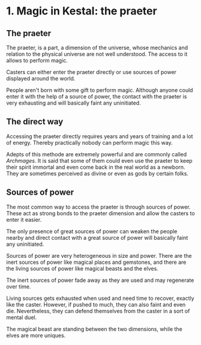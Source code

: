# 1. Magic in Kestal: the praeter

## The praeter
The praeter, is a part, a dimension of the universe, whose mechanics and relation to the physical universe are not well understood. The access to it allows to perform magic.

Casters can either enter the praeter directly or use sources of power displayed around the world.

People aren't born with some gift to perform magic. Although anyone could enter it with the help of a source of power, the contact with the praeter is very exhausting and will basically faint any uninitiated.

## The direct way
Accessing the praeter directly requires years and years of training and a lot of energy. Thereby practically nobody can perform magic this way.

Adepts of this methode are extremely powerful and are commonly called _Archmages_. It is said that some of them could even use the praeter to keep their spirit immortal and even come back in the real world as a newborn. They are sometimes perceived as divine or even as gods by certain folks.

## Sources of power
The most common way to access the praeter is through sources of power. These act as strong bonds to the praeter dimension and allow the casters to enter it easier.

The only presence of great sources of power can weaken the people nearby and direct contact with a great source of power will basically faint any uninitiated.

Sources of power are very heterogeneous in size and power. There are the inert sources of power like magical places and gemstones, and there are the living sources of power like magical beasts and the elves.

The inert sources of power fade away as they are used and may regenerate over time. 

Living sources gets exhausted when used and need time to recover, exactly like the caster. However, if pushed to much, they can also faint and even die. Nevertheless, they can defend themselves from the caster in a sort of mental duel.

The magical beast are standing between the two dimensions, while the elves are more uniques.
